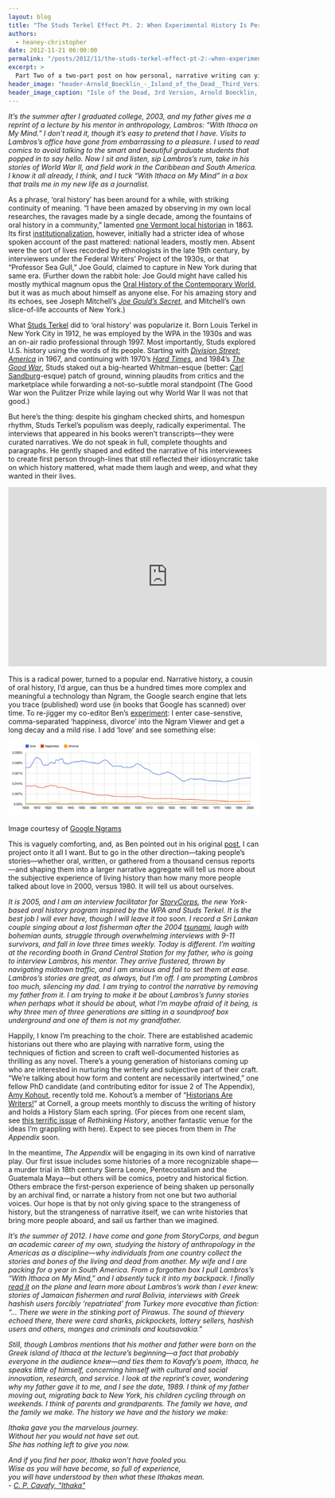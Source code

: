 ```yaml
---
layout: blog
title: "The Studs Terkel Effect Pt. 2: When Experimental History Is Personal History"
authors:
  - heaney-christopher
date: 2012-11-21 06:00:00
permalink: "/posts/2012/11/the-studs-terkel-effect-pt-2:-when-experimental-history-is-personal-history"
excerpt: >
  Part Two of a two-part post on how personal, narrative writing can yield insights for history as experimental, and perhaps more meaningful, as the tools of ‘digital humanities.’  
header_image: "header-Arnold_Boecklin_-_Island_of_the_Dead__Third_Version_Edit.jpg"
header_image_caption: "Isle of the Dead, 3rd Version, Arnold Boecklin, 1883."
---
```

<p class="alternate-voice"><i>
  It’s the summer after I graduated college, 2003, and my father gives me a reprint of a lecture by his mentor in anthropology, Lambros: “With Ithaca on My Mind.” I don’t read it, though it’s easy to pretend that I have. Visits to Lambros’s office have gone from embarrassing to a pleasure. I used to read comics to avoid talking to the smart and beautiful graduate students that popped in to say hello. Now I sit and listen, sip Lambros’s rum, take in his stories of World War II, and field work in the Caribbean and South America. I know it all already, I think, and I tuck “With Ithaca on My Mind” in a box that trails me in my new life as a journalist.
</i></p>

As a phrase, ‘oral history’ has been around for a while, with striking continuity of meaning. “I have been amazed by observing in my own local researches, the ravages made by a single decade, among the fountains of oral history in a community,” lamented [one Vermont local historian]( http://ohr.oxfordjournals.org/content/8/1/20.extract#) in 1863. Its first [institutionalization]( http://library.columbia.edu/indiv/ccoh.html), however, initially had a stricter idea of whose spoken account of the past mattered: national leaders, mostly men. Absent were the sort of lives recorded by ethnologists in the late 19th century, by interviewers under the Federal Writers’ Project of the 1930s, or that “Professor Sea Gull,” Joe Gould, claimed to capture in New York during that same era. (Further down the rabbit hole:  Joe Gould might have called his mostly mythical magnum opus the [Oral History of the Contemporary World](http://home.pacifier.com/~dkossy/gould.html), but it was as much about himself as anyone else. For his amazing story and its echoes, see Joseph Mitchell’s [_Joe Gould’s Secret_](http://www.amazon.com/Joe-Goulds-Secret-Joseph-Mitchell/dp/0375708049), and Mitchell’s own slice-of-life accounts of New York.)

What [Studs Terkel](http://www.studsterkel.org/) did to ‘oral history’ was popularize it. Born Louis Terkel in New York City in 1912, he was employed by the WPA in the 1930s and was an on-air radio professional through 1997. Most importantly, Studs explored U.S. history using the words of its people. Starting with [_Division Street: America_](http://www.studsterkel.org/dstreet.php) in 1967, and continuing with 1970’s [_Hard Times_](http://www.studsterkel.org/htimes.php), and 1984’s [_The Good War_](http://www.studsterkel.org/gwar.php), Studs staked out a big-hearted Whitman-esque (better: [Carl Sandburg](http://www.poets.org/poet.php/prmPID/28)-esque) patch of ground, winning plaudits from critics and the marketplace while forwarding a not-so-subtle moral standpoint (The Good War won the Pulitzer Prize while laying out why World War II was not that good.)

But here’s the thing: despite his gingham checked shirts, and homespun rhythm, Studs Terkel’s populism was deeply, radically experimental. The interviews that appeared in his books weren’t transcripts—they were curated narratives. We do not speak in full, complete thoughts and paragraphs. He gently shaped and edited the narrative of his interviewees to create first person through-lines that still reflected their idiosyncratic take on which history mattered, what made them laugh and weep, and what they wanted in their lives.

<iframe width="640" height="360" src="http://www.youtube.com/embed/DxEZ08v1hXM?rel=0" frameborder="0" allowfullscreen></iframe>

This is a radical power, turned to a popular end. Narrative history, a cousin of oral history, I’d argue, can thus be a hundred times more complex and meaningful a technology than Ngram, the Google search engine that lets you trace (published) word use (in books that Google has scanned) over time. To re-jigger my co-editor Ben’s [experiment](http://theappendix.net/blog/2012/11/tempora-mutantur:-between-experimental-and-narrative-history): I enter case-senstive, comma-separated ‘happiness, divorce’ into the Ngram Viewer and get a long decay and a mild rise. I add ‘love’ and see something else: 

<div class="inline-image">
  <a class="fancybox" href="/images/blog/2012/11/Screen_Shot_2012-11-18_at_5.15.37_PM-large.png">
    <img src="/images/blog/2012/11/Screen_Shot_2012-11-18_at_5.15.37_PM-medium.png" width="640" alt="If you want" />
  </a>
  <p class="caption">
    <span class="credit">
      Image courtesy of <a href="http://books.google.com/ngrams/graph?content=love%2C+happiness%2C+divorce&year_start=1800&year_end=2000&corpus=15&smoothing=3&share=">Google Ngrams</a>
    </span>
  </p>
</div>

This is vaguely comforting, and, as Ben pointed out in his original [post](http://theappendix.net/blog/2012/11/tempora-mutantur:-between-experimental-and-narrative-history), I can project onto it all I want. But to go in the other direction—taking people’s stories—whether oral, written, or gathered from a thousand census reports—and shaping them into a larger narrative aggregate will tell us more about the subjective experience of living history than how many more people talked about love in 2000, versus 1980. It will tell us about ourselves.

<p class="alternate-voice"><i>
  It is 2005, and I am an interview facilitator for <a href="http://storycorps.org/">StoryCorps</a>, the new York-based oral history program inspired by the WPA and Studs Terkel. It is the best job I will ever have, though I will leave it too soon. I record a Sri Lankan couple singing about a lost fisherman after the 2004 <a href="http://www.prx.org/pieces/8167-storycorps-prianga-and-eranga-pieris#description">tsunami</a>, laugh with bohemian aunts, struggle through overwhelming interviews with 9-11 survivors, and fall in love three times weekly. Today is different. I’m waiting at the recording booth in Grand Central Station for my father, who is going to interview Lambros, his mentor. They arrive flustered, thrown by navigating midtown traffic, and I am anxious and fail to set them at ease. Lambros’s stories are great, as always, but I’m off. I am prompting Lambros too much, silencing my dad. I am trying to control the narrative by removing my father from it. I am trying to make it be about Lambros’s funny stories when perhaps what it should be about, what I’m maybe afraid of it being, is why three men of three generations are sitting in a soundproof box underground and one of them is not my grandfather.
</i></p>

Happily, I know I’m preaching to the choir. There are established academic historians out there who are playing with narrative form, using the techniques of fiction and screen to craft well-documented histories as thrilling as any novel. There’s a young generation of historians coming up who are interested in nurturing the writerly and subjective part of their craft. “We’re talking about how form and content are necessarily intertwined,” one fellow PhD candidate (and contributing editor for issue 2 of The Appendix), [Amy Kohout](https://twitter.com/amykohout), recently told me. Kohout’s a member of “[Historians Are Writers!](http://historiansarewriters.wordpress.com/)” at Cornell, a group meets monthly to discuss the writing of history and holds a History Slam each spring. (For pieces from one recent slam, see [this terrific issue](http://www.tandfonline.com/toc/rrhi20/16/1) of _Rethinking History_, another fantastic venue for the ideas I’m grappling with here). Expect to see pieces from them in _The Appendix_ soon.

In the meantime, _The Appendix_ will be engaging in its own kind of narrative play. Our first issue includes some histories of a more recognizable shape—a murder trial in 18th century Sierra Leone, Pentecostalism and the Guatemala Maya—but others will be comics, poetry and historical fiction. Others embrace the first-person experience of being shaken up personally by an archival find, or narrate a history from not one but two authorial voices. Our hope is that by not only giving space to the strangeness of history, but the strangeness of narrative itself, we can write histories that bring more people aboard, and sail us farther than we imagined.

<p class="alternate-voice"><i>
  It’s the summer of 2012. I have come and gone from StoryCorps, and begun an academic career of my own, studying the history of anthropology in the Americas as a discipline—why individuals from one country collect the stories and bones of the living and dead from another. My wife and I are packing for a year in South America. From a forgotten box I pull Lambros’s “With Ithaca on My Mind,” and I absently tuck it into my backpack. I finally <a href="http://cifas.us/material/ithaca-my-mind-anthropologists-journey">read it</a> on the plane and learn more about Lambros’s work than I ever knew: stories of Jamaican fishermen and rural Bolivia, interviews with Greek hashish users forcibly ‘repatriated’ from Turkey more evocative than fiction: “… There we were in the stinking port of Pirawus. The sound of thievery echoed there, there were card sharks, pickpockets, lottery sellers, hashish users and others, manges and criminals and koutsavakia.”
</i></p>

<p class="alternate-voice"><i>
  Still, though Lambros mentions that his mother and father were born on the Greek island of Ithaca at the lecture’s beginning—a fact that probably everyone in the audience knew—and ties them to Kavafy’s poem, Ithaca, he speaks little of himself, concerning himself with cultural and social innovation, research, and service. I look at the reprint’s cover, wondering why my father gave it to me, and I see the date, 1989. I think of my father moving out, migrating back to New York, his children cycling through on weekends. I think of parents and grandparents. The family we have, and the family we make. The history we have and the history we make:
</p>

<p class="alternate-voice">
  Ithaka gave you the marvelous journey.<br />
  Without her you would not have set out.<br />
  She has nothing left to give you now.<br />
</p>

<p class="alternate-voice">
  And if you find her poor, Ithaka won’t have fooled you.<br />
  Wise as you will have become, so full of experience,<br />
  you will have understood by then what these Ithakas mean.<br />
  - <a href="http://www.cavafy.com/poems/content.asp?id=74&cat=1">C. P. Cavafy, "Ithaka"</a>
</p>